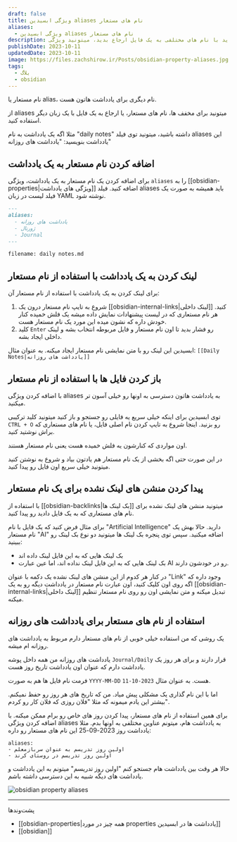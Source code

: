 ```yaml
---
draft: false
title: ویژگی ابسیدین aliases نام های مستعار
aliases:
  - ویژگی ابسیدین aliases نام های مستعار
description: اگه میخواید با نام های مختلفی به یک فایل ارجاع بدید، میتونید ویژگی aliases رو به یادداشت هاتون اضافه کنید.
publishDate: 2023-10-11
updatedDate: 2023-10-11
image: https://files.zachshirow.ir/Posts/obsidian-property-aliases.jpg
tags:
  - بلاگ
  - obsidian
---
```



نام مستعار یا alias، نام دیگری برای یادداشت هاتون هست.

از aliases میتونید برای مخفف ها، نام های مستعار، یا ارجاع به یک فایل با یک زبان دیگر استفاده کنید. 

مثلا اگه یک یادداشت به نام "daily notes" داشته باشید، میتونید توی فیلد aliases این یادداشت بنویسید: "یادداشت های روزانه"

## اضافه کردن نام مستعار به یک یادداشت

برای اضافه کردن یک نام مستعار به یک یادداشت، ویژگی `aliases` را به [[obsidian-properties|ویژگی های یادداشت]] اضافه کنید. فیلد aliases باید همیشه به صورت یک فیلد لیست در زبان YAML نوشته شود. 

```md
---
aliases:
  - یادداشت های روزانه
  - ژورنال
  - Journal
---

filename: daily notes.md
```

## لینک کردن به یک یادداشت با استفاده از نام مستعار

برای لینک کردن به یک یادداشت با استفاده از نام مستعار آن:

1. شروع به تایپ نام مستعار درون یک [[obsidian-internal-links|لینک داخلی]] کنید. هر نام مستعاری که در لیست پیشنهادات نمایش داده میشه یک فلش خمیده کنار خودش داره که نشون میده این مورد یک نام مستعار هست. 
2. کلید `Enter` رو فشار بدید تا اون نام مستعار و فایل مربوطه انتخاب بشه و لینک داخلی ایجاد بشه.

ابسیدین این لینک رو با متن نمایشی نام مستعار ایجاد میکنه. به عنوان مثال: `[[Daily Notes|یادداشت های روزانه]]`

## باز کردن فایل ها با استفاده از نام مستعار

با اضافه کردن ویژگی aliases به یادداشت هاتون دسترسی به اونها رو خیلی آسون تر میکنید. 

توی ابسیدین برای اینکه خیلی سریع یه فایلی رو جستجو و باز کنید میتونید کلید ترکیبی `CTRL + O` رو بزنید. اینجا شروع به تایپ کردن نام اصلی فایل، یا نام های مستعاری که براش نوشتید کنید. 

اون مواردی که کنارشون یه فلش خمیده هست یعنی نام مستعار هستند. 

در این صورت حتی اگه بخشی از یک نام مستعار هم یادتون بیاد و شروع به نوشتن کنید میتونید خیلی سریع اون فایل رو پیدا کنید. 

## پیدا کردن منشن های لینک نشده برای یک نام مستعار

با استفاده از [[obsidian-backlinks|بک لینک ها]] میتونید منشن های لینک نشده برای نام های مستعاری که به یک فایل دادید رو پیدا کنید. 

برای مثال فرض کنید که یک فایل با نام "Artificial Intelligence" دارید. حالا بهش یک نام مستعار "AI" اضافه میکنید. سپس توی پنجره بک لینک ها میتونید دو نوع بک لینک رو ببینید: 

- بک لینک هایی که به این فایل لینک داده اند
- بک لینک هایی که به این فایل لینک نداده اند، اما عین عبارت AI رو در خودشون دارند. 

در کنار هر کدوم از این منشن های لینک نشده یک دکمه با عنوان "Link" وجود داره که اگه روی اون کلیک کنید، اون عبارت نام مستعار در یادداشت دیگه رو به یک [[obsidian-internal-links|لینک داخلی]] تبدیل میکنه و متن نمایشی اون رو روی نام مستعار تنظیم میکنه. 

## استفاده از نام های مستعار برای یادداشت های روزانه

یک روشی که من استفاده خیلی خوبی از نام های مستعار دارم مربوط به یادداشت های روزانه ام میشه. 

یادداشت های روزانه من همه داخل پوشه `Journal/Daily` قرار دارند و برای هر روز یک یادداشت دارم که عنوان اون یادداشت تاریخ روز هست. 

فرمت نام فایل ها هم به صورت `YYYY-MM-DD` هست. به عنوان مثال `2023-10-11`. 

اما با این نام گذاری یک مشکلی پیش میاد. من که تاریخ های هر روز رو حفظ نمیکنم. بیشتر این یادم میمونه که مثلا "فلان روزی که فلان کار رو کردم". 

برای همین استفاده از نام های مستعار، پیدا کردن روز های خاص رو برام ممکن میکنه. با اضافه کردن ویژگی aliases به یادداشت هام، میتونم عناوین مختلفی به اونها بدم. مثلا یادداشت روز 2023-09-25 این نام های مستعار رو داره: 

```
aliases: 
- اولین روز تدریسم به عنوان سربازمعلم
- اولین روز تدریسم در روستای کرند
```

حالا هر وقت بین یادداشت هام جستجو کنم "اولین روز تدریسم" میتونم به این یادداشت و یادداشت های دیگه شبیه به این دسترسی داشته باشم. 

![obsidian property aliases](https://zachshirow.storage.iran.liara.space/Posts/obsidian-property-aliases-01.png)


---
پشت‌وند‌ها
- [[obsidian-properties|همه چیز در مورد properties یادداشت ها در ابسیدین]]
- [[obsidian]]